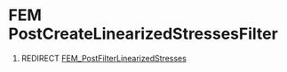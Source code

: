 # FEM PostCreateLinearizedStressesFilter
1.  REDIRECT [FEM\_PostFilterLinearizedStresses](FEM_PostFilterLinearizedStresses.md)

